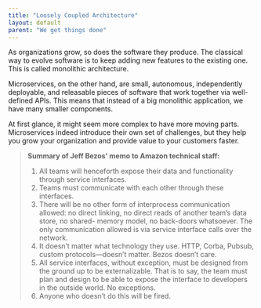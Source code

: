 ```yaml
---
title: "Loosely Coupled Architecture"
layout: default
parent: "We get things done"
---
```


As organizations grow, so does the software they produce. The classical way to evolve software is to keep adding new features to the existing one. This is called monolithic architecture.

Microservices, on the other hand, are small, autonomous, independently deployable, and releasable pieces of software that work together via well-defined APIs. This means that instead of a big monolithic application, we have many smaller components.

At first glance, it might seem more complex to have more moving parts. Microservices indeed introduce their own set of challenges, but they help you grow your organization and provide value to your customers faster.

> **Summary of Jeff Bezos' memo to Amazon technical staff:**
>
> 1. All teams will henceforth expose their data and functionality through service interfaces.
> 2. Teams must communicate with each other through these interfaces.
> 3. There will be no other form of interprocess communication allowed: no direct linking, no direct reads of another team’s data store, no shared- memory model, no back-doors whatsoever. The only communication allowed is via service interface calls over the network.
> 4. It doesn’t matter what technology they use. HTTP, Corba, Pubsub, custom protocols—doesn’t matter. Bezos doesn’t care.
> 5. All service interfaces, without exception, must be designed from the ground up to be externalizable. That is to say, the team must plan and design to be able to expose the interface to developers in the outside world. No exceptions.
> 6. Anyone who doesn’t do this will be fired.
